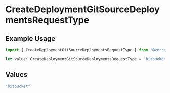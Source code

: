 # CreateDeploymentGitSourceDeploymentsRequestType

## Example Usage

```typescript
import { CreateDeploymentGitSourceDeploymentsRequestType } from "@vercel/sdk/models/operations/createdeployment.js";

let value: CreateDeploymentGitSourceDeploymentsRequestType = "bitbucket";
```

## Values

```typescript
"bitbucket"
```